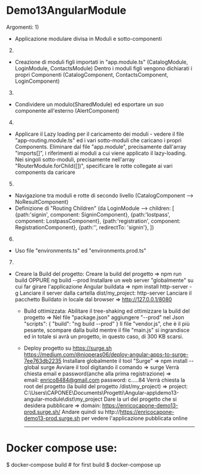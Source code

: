 # Demo13AngularModule

Argomenti:
1) 
  - Applicazione modulare divisa in Moduli e sotto-componenti

2) 
  - Creazione di moduli figli importati in "app.module.ts" (CatalogModule, LoginModule, ContactsModule) 
    Dentro i moduli figli vengono dichiarati i propri Componenti (CatalogComponent, ContactsComponent, LoginComponent)

3) 
  - Condividere un modulo(SharedModule) ed esportare un suo componente all'esterno (AlertComponent)

4) 
  - Applicare il Lazy loading per il caricamento dei moduli - vedere il file "app-routing.module.ts" ed i vari sotto-moduli
    che caricano i propri Components.
    Eliminare dal file "app.module", precisamente dall'array "imports[]", i riferimenti ai moduli a cui viene applicato il lazy-loading.
    Nei singoli sotto-moduli, precisamente nell'array "RouterModule.forChild([])", specificare le rotte collegate ai vari components da caricare

5) 
  - Navigazione tra moduli e rotte di secondo livello (CatalogComponent --> NoResultComponent)
  - Definizione di "Routing Children" 
   (da LoginModule --> children: [
          {path:'signin', component: SigninComponent},
          {path:'lostpass', component: LostpassComponent},
          {path:'registration', component: RegistrationComponent},
          {path:'', redirectTo: 'signin'},
   ])

6)
  - Uso file "environments.ts" ed "environments.prod.ts"

7) 
 - Creare la Build del progetto:
   Creare la build del progetto => npm run build OPPURE ng build --prod
   Installare un web server "globalmente" su cui far girare l'applicazione Angular buildata =>
   npm install http-server -g
   Lanciare il server dalla cartella dist/my_project: http-server 
   Lanciare il pacchetto Buildato in locale dal browser => http://127.0.0.1/8080

   - Build ottimizzata:
      Abilitare il tree-shaking ed ottimizzare la build del progetto => Nel file "package.json" aggiungere "--prod" 
      nel Json "scripts": { "build": "ng build --prod" }
      Il file "vendor.js", che è il più pesante, scompare dalla build mentre il file "main.js" si ingrandisce
      ed in totale si avrà un progetto, in questo caso, di 300 KB scarsi.

   - Deploy progetto su https://surge.sh
     https://medium.com/@nioperas06/deploy-angular-apps-to-surge-7ee763db2235
     Installare globalmente il tool "Surge" => npm install --global surge
     Avviare il tool digitando il comando => surge
     Verrà chiesta email e password(anche alla prima registrazione) =>  
         email: enrico8484@gmail.com
         password: c.....84
     Verrà chiesta la root del progetto (la build del progetto /dist/my_project) =>
         project: C:\Users\CAPONEE\Documents\Progetti\Angular-app\demo13-angular-module\dist\my_project
     Dare la url del progetto che si desidera pubblicare => 
         domain: https://enricocapone-demo13-prod.surge.sh/
     Andare quindi su http://https://enricocapone-demo13-prod.surge.sh  per vedere l'applicazione pubblicata online

     ------------------------------------------------------------------------------------------------------------------------

# Docker compose use:
$ docker-compose build # for first build
$ docker-compose up
